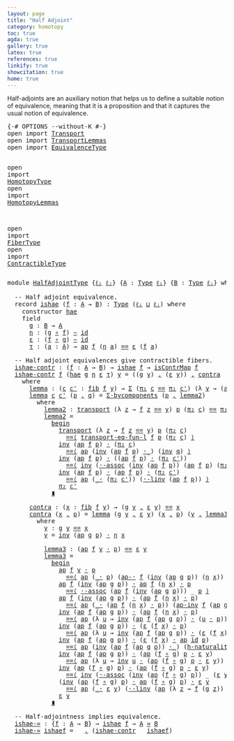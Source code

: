 ```yaml
---
layout: page
title: "Half Adjoint"
category: homotopy
toc: true
agda: true
gallery: true
latex: true
references: true
linkify: true
showcitation: true
home: true
---
```


Half-adjoints are an auxiliary notion that helps us to define a suitable notion
of equivalence, meaning that it is a proposition and that it captures the usual
notion of equivalence.

<div class="hide" >
<pre class="Agda">
<a id="389" class="Symbol">{-#</a> <a id="393" class="Keyword">OPTIONS</a> <a id="401" class="Pragma">--without-K</a> <a id="413" class="Symbol">#-}</a>
<a id="417" class="Keyword">open</a> <a id="422" class="Keyword">import</a> <a id="429" href="Transport.html" class="Module">Transport</a>
<a id="439" class="Keyword">open</a> <a id="444" class="Keyword">import</a> <a id="451" href="TransportLemmas.html" class="Module">TransportLemmas</a>
<a id="467" class="Keyword">open</a> <a id="472" class="Keyword">import</a> <a id="479" href="EquivalenceType.html" class="Module">EquivalenceType</a>

<a id="496" class="Keyword">open</a> <a id="501" class="Keyword">import</a> <a id="508" href="HomotopyType.html" class="Module">HomotopyType</a>
<a id="521" class="Keyword">open</a> <a id="526" class="Keyword">import</a> <a id="533" href="HomotopyLemmas.html" class="Module">HomotopyLemmas</a>

<a id="549" class="Keyword">open</a> <a id="554" class="Keyword">import</a> <a id="561" href="FiberType.html" class="Module">FiberType</a>
<a id="571" class="Keyword">open</a> <a id="576" class="Keyword">import</a> <a id="583" href="ContractibleType.html" class="Module">ContractibleType</a>
</pre>
</div>

<pre class="Agda">
<a id="632" class="Keyword">module</a> <a id="639" href="HalfAdjointType.html" class="Module">HalfAdjointType</a> <a id="655" class="Symbol">{</a><a id="656" href="HalfAdjointType.html#656" class="Bound">ℓᵢ</a> <a id="659" href="HalfAdjointType.html#659" class="Bound">ℓⱼ</a><a id="661" class="Symbol">}</a> <a id="663" class="Symbol">{</a><a id="664" href="HalfAdjointType.html#664" class="Bound">A</a> <a id="666" class="Symbol">:</a> <a id="668" href="Intro.html#1442" class="Function">Type</a> <a id="673" href="HalfAdjointType.html#656" class="Bound">ℓᵢ</a><a id="675" class="Symbol">}</a> <a id="677" class="Symbol">{</a><a id="678" href="HalfAdjointType.html#678" class="Bound">B</a> <a id="680" class="Symbol">:</a> <a id="682" href="Intro.html#1442" class="Function">Type</a> <a id="687" href="HalfAdjointType.html#659" class="Bound">ℓⱼ</a><a id="689" class="Symbol">}</a> <a id="691" class="Keyword">where</a>

  <a id="700" class="Comment">-- Half adjoint eq</a><a id="718" class="Comment">u</a><a id="719" class="Comment">i</a><a id="720" class="Comment">v</a><a id="721" class="Comment">ale</a><a id="724" class="Comment">n</a><a id="725" class="Comment">c</a><a id="726" class="Comment">e.</a><a id="728" class="Function">
  re</a><a id="733" class="Keyword">c</a><a id="734" class="Bound">o</a><a id="735" class="Keyword">rd</a> <a id="ishae"></a><a id="738" href="HalfAdjointType.html#738" class="Record">ishae</a> <a id="744" class="Symbol">(</a><a id="745" href="HalfAdjointType.html#745" class="Bound">f</a> <a id="747" class="Symbol">:</a> <a id="749" href="HalfAdjointType.html#664" class="Bound">A</a> <a id="751" class="Symbol">→</a> <a id="753" href="HalfAdjointType.html#678" class="Bound">B</a><a id="754" class="Symbol">)</a> <a id="756" class="Symbol">:</a> <a id="758" href="Intro.html#1442" class="Function">Type</a> <a id="763" class="Symbol">(</a><a id="764" href="HalfAdjointType.html#656" class="Bound">ℓᵢ</a> <a id="767" href="Agda.Primitive.html#657" class="Primitive Operator">⊔</a> <a id="769" href="HalfAdjointType.html#659" class="Bound">ℓⱼ</a><a id="771" class="Symbol">)</a> <a id="773" class="Keyword">where</a>
    <a id="783" class="Keyword">constructor</a> <a id="ishae.hae"></a><a id="795" href="HalfAdjointType.html#795" class="InductiveConstructor">hae</a>
    <a id="803" class="Keyword">field</a>
      <a id="ishae.g"></a><a id="815" href="HalfAdjointType.html#815" class="Field">g</a> <a id="817" class="Symbol">:</a> <a id="819" href="HalfAdjointType.html#678" class="Bound">B</a> <a id="821" class="Symbol">→</a> <a id="823" href="HalfAdjointType.html#664" class="Bound">A</a>
      <a id="ishae.η"></a><a id="831" href="HalfAdjointType.html#831" class="Field">η</a> <a id="833" class="Symbol">:</a> <a id="835" class="Symbol">(</a><a id="836" href="HalfAdjointType.html#815" class="Field">g</a> <a id="838" href="BasicFunctions.html#910" class="Function Operator">∘</a> <a id="840" href="HalfAdjointType.html#745" class="Bound">f</a><a id="841" class="Symbol">)</a> <a id="843" href="HomotopyType.html#987" class="Function Operator">∼</a> <a id="845" href="BasicFunctions.html#364" class="Function">id</a>
      <a id="ishae.ε"></a><a id="854" href="HalfAdjointType.html#854" class="Field">ε</a> <a id="856" class="Symbol">:</a> <a id="858" class="Symbol">(</a><a id="859" href="HalfAdjointType.html#745" class="Bound">f</a> <a id="861" href="BasicFunctions.html#910" class="Function Operator">∘</a> <a id="863" href="HalfAdjointType.html#815" class="Field">g</a><a id="864" class="Symbol">)</a> <a id="866" href="HomotopyType.html#987" class="Function Operator">∼</a> <a id="868" href="BasicFunctions.html#364" class="Function">id</a>
      <a id="ishae.τ"></a><a id="877" href="HalfAdjointType.html#877" class="Field">τ</a> <a id="879" class="Symbol">:</a> <a id="881" class="Symbol">(</a><a id="882" href="HalfAdjointType.html#882" class="Bound">a</a> <a id="884" class="Symbol">:</a> <a id="886" href="HalfAdjointType.html#664" class="Bound">A</a><a id="887" class="Symbol">)</a> <a id="889" class="Symbol">→</a> <a id="891" href="AlgebraOnPaths.html#454" class="Function">ap</a> <a id="894" href="HalfAdjointType.html#745" class="Bound">f</a> <a id="896" class="Symbol">(</a><a id="897" href="HalfAdjointType.html#831" class="Field">η</a> <a id="899" href="HalfAdjointType.html#882" class="Bound">a</a><a id="900" class="Symbol">)</a> <a id="902" href="EqualityType.html#931" class="Datatype Operator">==</a> <a id="905" href="HalfAdjointType.html#854" class="Field">ε</a> <a id="907" class="Symbol">(</a><a id="908" href="HalfAdjointType.html#745" class="Bound">f</a> <a id="910" href="HalfAdjointType.html#882" class="Bound">a</a><a id="911" class="Symbol">)</a>

  <a id="916" class="Comment">-- Half adjoint equivalences give contractible fibers.</a>
  <a id="ishae-contr"></a><a id="973" href="HalfAdjointType.html#973" class="Function">ishae-contr</a> <a id="985" class="Symbol">:</a> <a id="987" class="Symbol">(</a><a id="988" href="HalfAdjointType.html#988" class="Bound">f</a> <a id="990" class="Symbol">:</a> <a id="992" href="HalfAdjointType.html#664" class="Bound">A</a> <a id="994" class="Symbol">→</a> <a id="996" href="HalfAdjointType.html#678" class="Bound">B</a><a id="997" class="Symbol">)</a> <a id="999" class="Symbol">→</a> <a id="1001" href="HalfAdjointType.html#738" class="Record">ishae</a> <a id="1007" href="HalfAdjointType.html#988" class="Bound">f</a> <a id="1009" class="Symbol">→</a> <a id="1011" href="ContractibleType.html#1049" class="Function">isContrMap</a> <a id="1022" href="HalfAdjointType.html#988" class="Bound">f</a>
  <a id="1026" href="HalfAdjointType.html#973" class="Function">ishae-contr</a> <a id="1038" href="HalfAdjointType.html#1038" class="Bound">f</a> <a id="1040" class="Symbol">(</a><a id="1041" href="HalfAdjointType.html#795" class="InductiveConstructor">hae</a> <a id="1045" href="HalfAdjointType.html#1045" class="Bound">g</a> <a id="1047" href="HalfAdjointType.html#1047" class="Bound">η</a> <a id="1049" href="HalfAdjointType.html#1049" class="Bound">ε</a> <a id="1051" href="HalfAdjointType.html#1051" class="Bound">τ</a><a id="1052" class="Symbol">)</a> <a id="1054" href="HalfAdjointType.html#1054" class="Bound">y</a> <a id="1056" class="Symbol">=</a> <a id="1058" class="Symbol">((</a><a id="1060" href="HalfAdjointType.html#1045" class="Bound">g</a> <a id="1062" href="HalfAdjointType.html#1054" class="Bound">y</a><a id="1063" class="Symbol">)</a> <a id="1065" href="BasicTypes.html#1479" class="InductiveConstructor Operator">,</a> <a id="1067" class="Symbol">(</a><a id="1068" href="HalfAdjointType.html#1049" class="Bound">ε</a> <a id="1070" href="HalfAdjointType.html#1054" class="Bound">y</a><a id="1071" class="Symbol">))</a> <a id="1074" href="BasicTypes.html#1479" class="InductiveConstructor Operator">,</a> <a id="1076" href="HalfAdjointType.html#1809" class="Function">contra</a>
    <a id="1087" class="Keyword">where</a>
      <a id="1099" href="HalfAdjointType.html#1099" class="Function">lemma</a> <a id="1105" class="Symbol">:</a> <a id="1107" class="Symbol">(</a><a id="1108" href="HalfAdjointType.html#1108" class="Bound">c</a> <a id="1110" href="HalfAdjointType.html#1110" class="Bound">c&#39;</a> <a id="1113" class="Symbol">:</a> <a id="1115" href="FiberType.html#434" class="Function">fib</a> <a id="1119" href="HalfAdjointType.html#1038" class="Bound">f</a> <a id="1121" href="HalfAdjointType.html#1054" class="Bound">y</a><a id="1122" class="Symbol">)</a> <a id="1124" class="Symbol">→</a> <a id="1126" href="BasicTypes.html#1401" class="Record">Σ</a> <a id="1128" class="Symbol">(</a><a id="1129" href="BasicTypes.html#1495" class="Field">π₁</a> <a id="1132" href="HalfAdjointType.html#1108" class="Bound">c</a> <a id="1134" href="EqualityType.html#931" class="Datatype Operator">==</a> <a id="1137" href="BasicTypes.html#1495" class="Field">π₁</a> <a id="1140" href="HalfAdjointType.html#1110" class="Bound">c&#39;</a><a id="1142" class="Symbol">)</a> <a id="1144" class="Symbol">(λ</a> <a id="1147" href="HalfAdjointType.html#1147" class="Bound">γ</a> <a id="1149" class="Symbol">→</a> <a id="1151" class="Symbol">(</a><a id="1152" href="AlgebraOnPaths.html#454" class="Function">ap</a> <a id="1155" href="HalfAdjointType.html#1038" class="Bound">f</a> <a id="1157" href="HalfAdjointType.html#1147" class="Bound">γ</a><a id="1158" class="Symbol">)</a> <a id="1160" href="EqualityType.html#2151" class="Function Operator">·</a> <a id="1162" href="BasicTypes.html#1506" class="Field">π₂</a> <a id="1165" href="HalfAdjointType.html#1110" class="Bound">c&#39;</a> <a id="1168" href="EqualityType.html#931" class="Datatype Operator">==</a> <a id="1171" href="BasicTypes.html#1506" class="Field">π₂</a> <a id="1174" href="HalfAdjointType.html#1108" class="Bound">c</a><a id="1175" class="Symbol">)</a> <a id="1177" class="Symbol">→</a> <a id="1179" href="HalfAdjointType.html#1108" class="Bound">c</a> <a id="1181" href="EqualityType.html#931" class="Datatype Operator">==</a> <a id="1184" href="HalfAdjointType.html#1110" class="Bound">c&#39;</a>
      <a id="1193" href="HalfAdjointType.html#1099" class="Function">lemma</a> <a id="1199" href="HalfAdjointType.html#1199" class="Bound">c</a> <a id="1201" href="HalfAdjointType.html#1201" class="Bound">c&#39;</a> <a id="1204" class="Symbol">(</a><a id="1205" href="HalfAdjointType.html#1205" class="Bound">p</a> <a id="1207" href="BasicTypes.html#1479" class="InductiveConstructor Operator">,</a> <a id="1209" href="HalfAdjointType.html#1209" class="Bound">q</a><a id="1210" class="Symbol">)</a> <a id="1212" class="Symbol">=</a> <a id="1214" href="TransportLemmas.html#8769" class="Function">Σ-bycomponents</a> <a id="1229" class="Symbol">(</a><a id="1230" href="HalfAdjointType.html#1205" class="Bound">p</a> <a id="1232" href="BasicTypes.html#1479" class="InductiveConstructor Operator">,</a> <a id="1234" href="HalfAdjointType.html#1266" class="Function">lemma2</a><a id="1240" class="Symbol">)</a>
        <a id="1250" class="Keyword">where</a>
          <a id="1266" href="HalfAdjointType.html#1266" class="Function">lemma2</a> <a id="1273" class="Symbol">:</a> <a id="1275" href="Transport.html#473" class="Function">transport</a> <a id="1285" class="Symbol">(λ</a> <a id="1288" href="HalfAdjointType.html#1288" class="Bound">z</a> <a id="1290" class="Symbol">→</a> <a id="1292" href="HalfAdjointType.html#1038" class="Bound">f</a> <a id="1294" href="HalfAdjointType.html#1288" class="Bound">z</a> <a id="1296" href="EqualityType.html#931" class="Datatype Operator">==</a> <a id="1299" href="HalfAdjointType.html#1054" class="Bound">y</a><a id="1300" class="Symbol">)</a> <a id="1302" href="HalfAdjointType.html#1205" class="Bound">p</a> <a id="1304" class="Symbol">(</a><a id="1305" href="BasicTypes.html#1506" class="Field">π₂</a> <a id="1308" href="HalfAdjointType.html#1199" class="Bound">c</a><a id="1309" class="Symbol">)</a> <a id="1311" href="EqualityType.html#931" class="Datatype Operator">==</a> <a id="1314" href="BasicTypes.html#1506" class="Field">π₂</a> <a id="1317" href="HalfAdjointType.html#1201" class="Bound">c&#39;</a>
          <a id="1330" href="HalfAdjointType.html#1266" class="Function">lemma2</a> <a id="1337" class="Symbol">=</a>
            <a id="1351" href="EqualityType.html#4279" class="Function Operator">begin</a>
              <a id="1371" href="Transport.html#473" class="Function">transport</a> <a id="1381" class="Symbol">(λ</a> <a id="1384" href="HalfAdjointType.html#1384" class="Bound">z</a> <a id="1386" class="Symbol">→</a> <a id="1388" href="HalfAdjointType.html#1038" class="Bound">f</a> <a id="1390" href="HalfAdjointType.html#1384" class="Bound">z</a> <a id="1392" href="EqualityType.html#931" class="Datatype Operator">==</a> <a id="1395" href="HalfAdjointType.html#1054" class="Bound">y</a><a id="1396" class="Symbol">)</a> <a id="1398" href="HalfAdjointType.html#1205" class="Bound">p</a> <a id="1400" class="Symbol">(</a><a id="1401" href="BasicTypes.html#1506" class="Field">π₂</a> <a id="1404" href="HalfAdjointType.html#1199" class="Bound">c</a><a id="1405" class="Symbol">)</a>
                <a id="1423" href="EqualityType.html#4007" class="Function Operator">==⟨</a> <a id="1427" href="TransportLemmas.html#3132" class="Function">transport-eq-fun-l</a> <a id="1446" href="HalfAdjointType.html#1038" class="Bound">f</a> <a id="1448" href="HalfAdjointType.html#1205" class="Bound">p</a> <a id="1450" class="Symbol">(</a><a id="1451" href="BasicTypes.html#1506" class="Field">π₂</a> <a id="1454" href="HalfAdjointType.html#1199" class="Bound">c</a><a id="1455" class="Symbol">)</a> <a id="1457" href="EqualityType.html#4007" class="Function Operator">⟩</a>
              <a id="1473" href="EqualityType.html#2412" class="Function">inv</a> <a id="1477" class="Symbol">(</a><a id="1478" href="AlgebraOnPaths.html#454" class="Function">ap</a> <a id="1481" href="HalfAdjointType.html#1038" class="Bound">f</a> <a id="1483" href="HalfAdjointType.html#1205" class="Bound">p</a><a id="1484" class="Symbol">)</a> <a id="1486" href="EqualityType.html#2151" class="Function Operator">·</a> <a id="1488" class="Symbol">(</a><a id="1489" href="BasicTypes.html#1506" class="Field">π₂</a> <a id="1492" href="HalfAdjointType.html#1199" class="Bound">c</a><a id="1493" class="Symbol">)</a>
                <a id="1511" href="EqualityType.html#4007" class="Function Operator">==⟨</a> <a id="1515" href="AlgebraOnPaths.html#454" class="Function">ap</a> <a id="1518" class="Symbol">(</a><a id="1519" href="EqualityType.html#2412" class="Function">inv</a> <a id="1523" class="Symbol">(</a><a id="1524" href="AlgebraOnPaths.html#454" class="Function">ap</a> <a id="1527" href="HalfAdjointType.html#1038" class="Bound">f</a> <a id="1529" href="HalfAdjointType.html#1205" class="Bound">p</a><a id="1530" class="Symbol">)</a> <a id="1532" href="EqualityType.html#2151" class="Function Operator">·_</a><a id="1534" class="Symbol">)</a> <a id="1536" class="Symbol">(</a><a id="1537" href="EqualityType.html#2412" class="Function">inv</a> <a id="1541" href="HalfAdjointType.html#1209" class="Bound">q</a><a id="1542" class="Symbol">)</a> <a id="1544" href="EqualityType.html#4007" class="Function Operator">⟩</a>
              <a id="1560" href="EqualityType.html#2412" class="Function">inv</a> <a id="1564" class="Symbol">(</a><a id="1565" href="AlgebraOnPaths.html#454" class="Function">ap</a> <a id="1568" href="HalfAdjointType.html#1038" class="Bound">f</a> <a id="1570" href="HalfAdjointType.html#1205" class="Bound">p</a><a id="1571" class="Symbol">)</a> <a id="1573" href="EqualityType.html#2151" class="Function Operator">·</a> <a id="1575" class="Symbol">((</a><a id="1577" href="AlgebraOnPaths.html#454" class="Function">ap</a> <a id="1580" href="HalfAdjointType.html#1038" class="Bound">f</a> <a id="1582" href="HalfAdjointType.html#1205" class="Bound">p</a><a id="1583" class="Symbol">)</a> <a id="1585" href="EqualityType.html#2151" class="Function Operator">·</a> <a id="1587" class="Symbol">(</a><a id="1588" href="BasicTypes.html#1506" class="Field">π₂</a> <a id="1591" href="HalfAdjointType.html#1201" class="Bound">c&#39;</a><a id="1593" class="Symbol">))</a>
                <a id="1612" href="EqualityType.html#4007" class="Function Operator">==⟨</a> <a id="1616" href="EqualityType.html#2412" class="Function">inv</a> <a id="1620" class="Symbol">(</a><a id="1621" href="AlgebraOnPaths.html#3569" class="Function">·-assoc</a> <a id="1629" class="Symbol">(</a><a id="1630" href="EqualityType.html#2412" class="Function">inv</a> <a id="1634" class="Symbol">(</a><a id="1635" href="AlgebraOnPaths.html#454" class="Function">ap</a> <a id="1638" href="HalfAdjointType.html#1038" class="Bound">f</a> <a id="1640" href="HalfAdjointType.html#1205" class="Bound">p</a><a id="1641" class="Symbol">))</a> <a id="1644" class="Symbol">(</a><a id="1645" href="AlgebraOnPaths.html#454" class="Function">ap</a> <a id="1648" href="HalfAdjointType.html#1038" class="Bound">f</a> <a id="1650" href="HalfAdjointType.html#1205" class="Bound">p</a><a id="1651" class="Symbol">)</a> <a id="1653" class="Symbol">(</a><a id="1654" href="BasicTypes.html#1506" class="Field">π₂</a> <a id="1657" href="HalfAdjointType.html#1201" class="Bound">c&#39;</a><a id="1659" class="Symbol">))</a> <a id="1662" href="EqualityType.html#4007" class="Function Operator">⟩</a>
              <a id="1678" href="EqualityType.html#2412" class="Function">inv</a> <a id="1682" class="Symbol">(</a><a id="1683" href="AlgebraOnPaths.html#454" class="Function">ap</a> <a id="1686" href="HalfAdjointType.html#1038" class="Bound">f</a> <a id="1688" href="HalfAdjointType.html#1205" class="Bound">p</a><a id="1689" class="Symbol">)</a> <a id="1691" href="EqualityType.html#2151" class="Function Operator">·</a> <a id="1693" class="Symbol">(</a><a id="1694" href="AlgebraOnPaths.html#454" class="Function">ap</a> <a id="1697" href="HalfAdjointType.html#1038" class="Bound">f</a> <a id="1699" href="HalfAdjointType.html#1205" class="Bound">p</a><a id="1700" class="Symbol">)</a> <a id="1702" href="EqualityType.html#2151" class="Function Operator">·</a> <a id="1704" class="Symbol">(</a><a id="1705" href="BasicTypes.html#1506" class="Field">π₂</a> <a id="1708" href="HalfAdjointType.html#1201" class="Bound">c&#39;</a><a id="1710" class="Symbol">)</a>
                <a id="1728" href="EqualityType.html#4007" class="Function Operator">==⟨</a> <a id="1732" href="AlgebraOnPaths.html#454" class="Function">ap</a> <a id="1735" class="Symbol">(</a><a id="1736" href="EqualityType.html#2151" class="Function Operator">_·</a> <a id="1739" class="Symbol">(</a><a id="1740" href="BasicTypes.html#1506" class="Field">π₂</a> <a id="1743" href="HalfAdjointType.html#1201" class="Bound">c&#39;</a><a id="1745" class="Symbol">))</a> <a id="1748" class="Symbol">(</a><a id="1749" href="AlgebraOnPaths.html#3069" class="Function">·-linv</a> <a id="1756" class="Symbol">(</a><a id="1757" href="AlgebraOnPaths.html#454" class="Function">ap</a> <a id="1760" href="HalfAdjointType.html#1038" class="Bound">f</a> <a id="1762" href="HalfAdjointType.html#1205" class="Bound">p</a><a id="1763" class="Symbol">))</a> <a id="1766" href="EqualityType.html#4007" class="Function Operator">⟩</a>
              <a id="1782" href="BasicTypes.html#1506" class="Field">π₂</a> <a id="1785" href="HalfAdjointType.html#1201" class="Bound">c&#39;</a>
            <a id="1800" href="EqualityType.html#4176" class="Function Operator">∎</a>

      <a id="1809" href="HalfAdjointType.html#1809" class="Function">contra</a> <a id="1816" class="Symbol">:</a> <a id="1818" class="Symbol">(</a><a id="1819" href="HalfAdjointType.html#1819" class="Bound">x</a> <a id="1821" class="Symbol">:</a> <a id="1823" href="FiberType.html#434" class="Function">fib</a> <a id="1827" href="HalfAdjointType.html#1038" class="Bound">f</a> <a id="1829" href="HalfAdjointType.html#1054" class="Bound">y</a><a id="1830" class="Symbol">)</a> <a id="1832" class="Symbol">→</a> <a id="1834" class="Symbol">(</a><a id="1835" href="HalfAdjointType.html#1045" class="Bound">g</a> <a id="1837" href="HalfAdjointType.html#1054" class="Bound">y</a> <a id="1839" href="BasicTypes.html#1479" class="InductiveConstructor Operator">,</a> <a id="1841" href="HalfAdjointType.html#1049" class="Bound">ε</a> <a id="1843" href="HalfAdjointType.html#1054" class="Bound">y</a><a id="1844" class="Symbol">)</a> <a id="1846" href="EqualityType.html#931" class="Datatype Operator">==</a> <a id="1849" href="HalfAdjointType.html#1819" class="Bound">x</a>
      <a id="1857" href="HalfAdjointType.html#1809" class="Function">contra</a> <a id="1864" class="Symbol">(</a><a id="1865" href="HalfAdjointType.html#1865" class="Bound">x</a> <a id="1867" href="BasicTypes.html#1479" class="InductiveConstructor Operator">,</a> <a id="1869" href="HalfAdjointType.html#1869" class="Bound">p</a><a id="1870" class="Symbol">)</a> <a id="1872" class="Symbol">=</a> <a id="1874" href="HalfAdjointType.html#1099" class="Function">lemma</a> <a id="1880" class="Symbol">(</a><a id="1881" href="HalfAdjointType.html#1045" class="Bound">g</a> <a id="1883" href="HalfAdjointType.html#1054" class="Bound">y</a> <a id="1885" href="BasicTypes.html#1479" class="InductiveConstructor Operator">,</a> <a id="1887" href="HalfAdjointType.html#1049" class="Bound">ε</a> <a id="1889" href="HalfAdjointType.html#1054" class="Bound">y</a><a id="1890" class="Symbol">)</a> <a id="1892" class="Symbol">(</a><a id="1893" href="HalfAdjointType.html#1865" class="Bound">x</a> <a id="1895" href="BasicTypes.html#1479" class="InductiveConstructor Operator">,</a> <a id="1897" href="HalfAdjointType.html#1869" class="Bound">p</a><a id="1898" class="Symbol">)</a> <a id="1900" class="Symbol">(</a><a id="1901" href="HalfAdjointType.html#1937" class="Function">γ</a> <a id="1903" href="BasicTypes.html#1479" class="InductiveConstructor Operator">,</a> <a id="1905" href="HalfAdjointType.html#1994" class="Function">lemma3</a><a id="1911" class="Symbol">)</a>
        <a id="1921" class="Keyword">where</a>
          <a id="1937" href="HalfAdjointType.html#1937" class="Function">γ</a> <a id="1939" class="Symbol">:</a> <a id="1941" href="HalfAdjointType.html#1045" class="Bound">g</a> <a id="1943" href="HalfAdjointType.html#1054" class="Bound">y</a> <a id="1945" href="EqualityType.html#931" class="Datatype Operator">==</a> <a id="1948" href="HalfAdjointType.html#1865" class="Bound">x</a>
          <a id="1960" href="HalfAdjointType.html#1937" class="Function">γ</a> <a id="1962" class="Symbol">=</a> <a id="1964" href="EqualityType.html#2412" class="Function">inv</a> <a id="1968" class="Symbol">(</a><a id="1969" href="AlgebraOnPaths.html#454" class="Function">ap</a> <a id="1972" href="HalfAdjointType.html#1045" class="Bound">g</a> <a id="1974" href="HalfAdjointType.html#1869" class="Bound">p</a><a id="1975" class="Symbol">)</a> <a id="1977" href="EqualityType.html#2151" class="Function Operator">·</a> <a id="1979" href="HalfAdjointType.html#1047" class="Bound">η</a> <a id="1981" href="HalfAdjointType.html#1865" class="Bound">x</a>

          <a id="1994" href="HalfAdjointType.html#1994" class="Function">lemma3</a> <a id="2001" class="Symbol">:</a> <a id="2003" class="Symbol">(</a><a id="2004" href="AlgebraOnPaths.html#454" class="Function">ap</a> <a id="2007" href="HalfAdjointType.html#1038" class="Bound">f</a> <a id="2009" href="HalfAdjointType.html#1937" class="Function">γ</a> <a id="2011" href="EqualityType.html#2151" class="Function Operator">·</a> <a id="2013" href="HalfAdjointType.html#1869" class="Bound">p</a><a id="2014" class="Symbol">)</a> <a id="2016" href="EqualityType.html#931" class="Datatype Operator">==</a> <a id="2019" href="HalfAdjointType.html#1049" class="Bound">ε</a> <a id="2021" href="HalfAdjointType.html#1054" class="Bound">y</a>
          <a id="2033" href="HalfAdjointType.html#1994" class="Function">lemma3</a> <a id="2040" class="Symbol">=</a>
            <a id="2054" href="EqualityType.html#4279" class="Function Operator">begin</a>
              <a id="2074" href="AlgebraOnPaths.html#454" class="Function">ap</a> <a id="2077" href="HalfAdjointType.html#1038" class="Bound">f</a> <a id="2079" href="HalfAdjointType.html#1937" class="Function">γ</a> <a id="2081" href="EqualityType.html#2151" class="Function Operator">·</a> <a id="2083" href="HalfAdjointType.html#1869" class="Bound">p</a>
                <a id="2101" href="EqualityType.html#4007" class="Function Operator">==⟨</a> <a id="2105" href="AlgebraOnPaths.html#454" class="Function">ap</a> <a id="2108" class="Symbol">(</a><a id="2109" href="EqualityType.html#2151" class="Function Operator">_·</a> <a id="2112" href="HalfAdjointType.html#1869" class="Bound">p</a><a id="2113" class="Symbol">)</a> <a id="2115" class="Symbol">(</a><a id="2116" href="AlgebraOnPaths.html#1491" class="Function">ap-·</a> <a id="2121" href="HalfAdjointType.html#1038" class="Bound">f</a> <a id="2123" class="Symbol">(</a><a id="2124" href="EqualityType.html#2412" class="Function">inv</a> <a id="2128" class="Symbol">(</a><a id="2129" href="AlgebraOnPaths.html#454" class="Function">ap</a> <a id="2132" href="HalfAdjointType.html#1045" class="Bound">g</a> <a id="2134" href="HalfAdjointType.html#1869" class="Bound">p</a><a id="2135" class="Symbol">))</a> <a id="2138" class="Symbol">(</a><a id="2139" href="HalfAdjointType.html#1047" class="Bound">η</a> <a id="2141" href="HalfAdjointType.html#1865" class="Bound">x</a><a id="2142" class="Symbol">))</a> <a id="2145" href="EqualityType.html#4007" class="Function Operator">⟩</a>
              <a id="2161" href="AlgebraOnPaths.html#454" class="Function">ap</a> <a id="2164" href="HalfAdjointType.html#1038" class="Bound">f</a> <a id="2166" class="Symbol">(</a><a id="2167" href="EqualityType.html#2412" class="Function">inv</a> <a id="2171" class="Symbol">(</a><a id="2172" href="AlgebraOnPaths.html#454" class="Function">ap</a> <a id="2175" href="HalfAdjointType.html#1045" class="Bound">g</a> <a id="2177" href="HalfAdjointType.html#1869" class="Bound">p</a><a id="2178" class="Symbol">))</a> <a id="2181" href="EqualityType.html#2151" class="Function Operator">·</a> <a id="2183" href="AlgebraOnPaths.html#454" class="Function">ap</a> <a id="2186" href="HalfAdjointType.html#1038" class="Bound">f</a> <a id="2188" class="Symbol">(</a><a id="2189" href="HalfAdjointType.html#1047" class="Bound">η</a> <a id="2191" href="HalfAdjointType.html#1865" class="Bound">x</a><a id="2192" class="Symbol">)</a> <a id="2194" href="EqualityType.html#2151" class="Function Operator">·</a> <a id="2196" href="HalfAdjointType.html#1869" class="Bound">p</a>
                <a id="2214" href="EqualityType.html#4007" class="Function Operator">==⟨</a> <a id="2218" href="AlgebraOnPaths.html#3569" class="Function">·-assoc</a> <a id="2226" class="Symbol">(</a><a id="2227" href="AlgebraOnPaths.html#454" class="Function">ap</a> <a id="2230" href="HalfAdjointType.html#1038" class="Bound">f</a> <a id="2232" class="Symbol">(</a><a id="2233" href="EqualityType.html#2412" class="Function">inv</a> <a id="2237" class="Symbol">(</a><a id="2238" href="AlgebraOnPaths.html#454" class="Function">ap</a> <a id="2241" href="HalfAdjointType.html#1045" class="Bound">g</a> <a id="2243" href="HalfAdjointType.html#1869" class="Bound">p</a><a id="2244" class="Symbol">)))</a> <a id="2248" class="Symbol">_</a> <a id="2250" href="HalfAdjointType.html#1869" class="Bound">p</a> <a id="2252" href="EqualityType.html#4007" class="Function Operator">⟩</a>
              <a id="2268" href="AlgebraOnPaths.html#454" class="Function">ap</a> <a id="2271" href="HalfAdjointType.html#1038" class="Bound">f</a> <a id="2273" class="Symbol">(</a><a id="2274" href="EqualityType.html#2412" class="Function">inv</a> <a id="2278" class="Symbol">(</a><a id="2279" href="AlgebraOnPaths.html#454" class="Function">ap</a> <a id="2282" href="HalfAdjointType.html#1045" class="Bound">g</a> <a id="2284" href="HalfAdjointType.html#1869" class="Bound">p</a><a id="2285" class="Symbol">))</a> <a id="2288" href="EqualityType.html#2151" class="Function Operator">·</a> <a id="2290" class="Symbol">(</a><a id="2291" href="AlgebraOnPaths.html#454" class="Function">ap</a> <a id="2294" href="HalfAdjointType.html#1038" class="Bound">f</a> <a id="2296" class="Symbol">(</a><a id="2297" href="HalfAdjointType.html#1047" class="Bound">η</a> <a id="2299" href="HalfAdjointType.html#1865" class="Bound">x</a><a id="2300" class="Symbol">)</a> <a id="2302" href="EqualityType.html#2151" class="Function Operator">·</a> <a id="2304" href="HalfAdjointType.html#1869" class="Bound">p</a><a id="2305" class="Symbol">)</a>
                <a id="2323" href="EqualityType.html#4007" class="Function Operator">==⟨</a> <a id="2327" href="AlgebraOnPaths.html#454" class="Function">ap</a> <a id="2330" class="Symbol">(</a><a id="2331" href="EqualityType.html#2151" class="Function Operator">_·</a> <a id="2334" class="Symbol">(</a><a id="2335" href="AlgebraOnPaths.html#454" class="Function">ap</a> <a id="2338" href="HalfAdjointType.html#1038" class="Bound">f</a> <a id="2340" class="Symbol">(</a><a id="2341" href="HalfAdjointType.html#1047" class="Bound">η</a> <a id="2343" href="HalfAdjointType.html#1865" class="Bound">x</a><a id="2344" class="Symbol">)</a> <a id="2346" href="EqualityType.html#2151" class="Function Operator">·</a> <a id="2348" href="HalfAdjointType.html#1869" class="Bound">p</a><a id="2349" class="Symbol">))</a> <a id="2352" class="Symbol">(</a><a id="2353" href="AlgebraOnPaths.html#1758" class="Function">ap-inv</a> <a id="2360" href="HalfAdjointType.html#1038" class="Bound">f</a> <a id="2362" class="Symbol">(</a><a id="2363" href="AlgebraOnPaths.html#454" class="Function">ap</a> <a id="2366" href="HalfAdjointType.html#1045" class="Bound">g</a> <a id="2368" href="HalfAdjointType.html#1869" class="Bound">p</a><a id="2369" class="Symbol">))</a> <a id="2372" href="EqualityType.html#4007" class="Function Operator">⟩</a>
              <a id="2388" href="EqualityType.html#2412" class="Function">inv</a> <a id="2392" class="Symbol">(</a><a id="2393" href="AlgebraOnPaths.html#454" class="Function">ap</a> <a id="2396" href="HalfAdjointType.html#1038" class="Bound">f</a> <a id="2398" class="Symbol">(</a><a id="2399" href="AlgebraOnPaths.html#454" class="Function">ap</a> <a id="2402" href="HalfAdjointType.html#1045" class="Bound">g</a> <a id="2404" href="HalfAdjointType.html#1869" class="Bound">p</a><a id="2405" class="Symbol">))</a> <a id="2408" href="EqualityType.html#2151" class="Function Operator">·</a> <a id="2410" class="Symbol">(</a><a id="2411" href="AlgebraOnPaths.html#454" class="Function">ap</a> <a id="2414" href="HalfAdjointType.html#1038" class="Bound">f</a> <a id="2416" class="Symbol">(</a><a id="2417" href="HalfAdjointType.html#1047" class="Bound">η</a> <a id="2419" href="HalfAdjointType.html#1865" class="Bound">x</a><a id="2420" class="Symbol">)</a> <a id="2422" href="EqualityType.html#2151" class="Function Operator">·</a> <a id="2424" href="HalfAdjointType.html#1869" class="Bound">p</a><a id="2425" class="Symbol">)</a>
                <a id="2443" href="EqualityType.html#4007" class="Function Operator">==⟨</a> <a id="2447" href="AlgebraOnPaths.html#454" class="Function">ap</a> <a id="2450" class="Symbol">(λ</a> <a id="2453" href="HalfAdjointType.html#2453" class="Bound">u</a> <a id="2455" class="Symbol">→</a> <a id="2457" href="EqualityType.html#2412" class="Function">inv</a> <a id="2461" class="Symbol">(</a><a id="2462" href="AlgebraOnPaths.html#454" class="Function">ap</a> <a id="2465" href="HalfAdjointType.html#1038" class="Bound">f</a> <a id="2467" class="Symbol">(</a><a id="2468" href="AlgebraOnPaths.html#454" class="Function">ap</a> <a id="2471" href="HalfAdjointType.html#1045" class="Bound">g</a> <a id="2473" href="HalfAdjointType.html#1869" class="Bound">p</a><a id="2474" class="Symbol">))</a> <a id="2477" href="EqualityType.html#2151" class="Function Operator">·</a> <a id="2479" class="Symbol">(</a><a id="2480" href="HalfAdjointType.html#2453" class="Bound">u</a> <a id="2482" href="EqualityType.html#2151" class="Function Operator">·</a> <a id="2484" href="HalfAdjointType.html#1869" class="Bound">p</a><a id="2485" class="Symbol">))</a> <a id="2488" class="Symbol">(</a><a id="2489" href="HalfAdjointType.html#1051" class="Bound">τ</a> <a id="2491" href="HalfAdjointType.html#1865" class="Bound">x</a><a id="2492" class="Symbol">)</a> <a id="2494" href="EqualityType.html#4007" class="Function Operator">⟩</a>
              <a id="2510" href="EqualityType.html#2412" class="Function">inv</a> <a id="2514" class="Symbol">(</a><a id="2515" href="AlgebraOnPaths.html#454" class="Function">ap</a> <a id="2518" href="HalfAdjointType.html#1038" class="Bound">f</a> <a id="2520" class="Symbol">(</a><a id="2521" href="AlgebraOnPaths.html#454" class="Function">ap</a> <a id="2524" href="HalfAdjointType.html#1045" class="Bound">g</a> <a id="2526" href="HalfAdjointType.html#1869" class="Bound">p</a><a id="2527" class="Symbol">))</a> <a id="2530" href="EqualityType.html#2151" class="Function Operator">·</a> <a id="2532" class="Symbol">(</a><a id="2533" href="HalfAdjointType.html#1049" class="Bound">ε</a> <a id="2535" class="Symbol">(</a><a id="2536" href="HalfAdjointType.html#1038" class="Bound">f</a> <a id="2538" href="HalfAdjointType.html#1865" class="Bound">x</a><a id="2539" class="Symbol">)</a> <a id="2541" href="EqualityType.html#2151" class="Function Operator">·</a> <a id="2543" href="HalfAdjointType.html#1869" class="Bound">p</a><a id="2544" class="Symbol">)</a>
                <a id="2562" href="EqualityType.html#4007" class="Function Operator">==⟨</a> <a id="2566" href="AlgebraOnPaths.html#454" class="Function">ap</a> <a id="2569" class="Symbol">(λ</a> <a id="2572" href="HalfAdjointType.html#2572" class="Bound">u</a> <a id="2574" class="Symbol">→</a> <a id="2576" href="EqualityType.html#2412" class="Function">inv</a> <a id="2580" class="Symbol">(</a><a id="2581" href="AlgebraOnPaths.html#454" class="Function">ap</a> <a id="2584" href="HalfAdjointType.html#1038" class="Bound">f</a> <a id="2586" class="Symbol">(</a><a id="2587" href="AlgebraOnPaths.html#454" class="Function">ap</a> <a id="2590" href="HalfAdjointType.html#1045" class="Bound">g</a> <a id="2592" href="HalfAdjointType.html#1869" class="Bound">p</a><a id="2593" class="Symbol">))</a> <a id="2596" href="EqualityType.html#2151" class="Function Operator">·</a> <a id="2598" class="Symbol">(</a><a id="2599" href="HalfAdjointType.html#1049" class="Bound">ε</a> <a id="2601" class="Symbol">(</a><a id="2602" href="HalfAdjointType.html#1038" class="Bound">f</a> <a id="2604" href="HalfAdjointType.html#1865" class="Bound">x</a><a id="2605" class="Symbol">)</a> <a id="2607" href="EqualityType.html#2151" class="Function Operator">·</a> <a id="2609" href="HalfAdjointType.html#2572" class="Bound">u</a><a id="2610" class="Symbol">))</a> <a id="2613" class="Symbol">(</a><a id="2614" href="EqualityType.html#2412" class="Function">inv</a> <a id="2618" class="Symbol">(</a><a id="2619" href="AlgebraOnPaths.html#2274" class="Function">ap-id</a> <a id="2625" href="HalfAdjointType.html#1869" class="Bound">p</a><a id="2626" class="Symbol">))</a> <a id="2629" href="EqualityType.html#4007" class="Function Operator">⟩</a>
              <a id="2645" href="EqualityType.html#2412" class="Function">inv</a> <a id="2649" class="Symbol">(</a><a id="2650" href="AlgebraOnPaths.html#454" class="Function">ap</a> <a id="2653" href="HalfAdjointType.html#1038" class="Bound">f</a> <a id="2655" class="Symbol">(</a><a id="2656" href="AlgebraOnPaths.html#454" class="Function">ap</a> <a id="2659" href="HalfAdjointType.html#1045" class="Bound">g</a> <a id="2661" href="HalfAdjointType.html#1869" class="Bound">p</a><a id="2662" class="Symbol">))</a> <a id="2665" href="EqualityType.html#2151" class="Function Operator">·</a> <a id="2667" class="Symbol">(</a><a id="2668" href="HalfAdjointType.html#1049" class="Bound">ε</a> <a id="2670" class="Symbol">(</a><a id="2671" href="HalfAdjointType.html#1038" class="Bound">f</a> <a id="2673" href="HalfAdjointType.html#1865" class="Bound">x</a><a id="2674" class="Symbol">)</a> <a id="2676" href="EqualityType.html#2151" class="Function Operator">·</a> <a id="2678" href="AlgebraOnPaths.html#454" class="Function">ap</a> <a id="2681" href="BasicFunctions.html#364" class="Function">id</a> <a id="2684" href="HalfAdjointType.html#1869" class="Bound">p</a><a id="2685" class="Symbol">)</a>
                <a id="2703" href="EqualityType.html#4007" class="Function Operator">==⟨</a> <a id="2707" href="AlgebraOnPaths.html#454" class="Function">ap</a> <a id="2710" class="Symbol">(</a><a id="2711" href="EqualityType.html#2412" class="Function">inv</a> <a id="2715" class="Symbol">(</a><a id="2716" href="AlgebraOnPaths.html#454" class="Function">ap</a> <a id="2719" href="HalfAdjointType.html#1038" class="Bound">f</a> <a id="2721" class="Symbol">(</a><a id="2722" href="AlgebraOnPaths.html#454" class="Function">ap</a> <a id="2725" href="HalfAdjointType.html#1045" class="Bound">g</a> <a id="2727" href="HalfAdjointType.html#1869" class="Bound">p</a><a id="2728" class="Symbol">))</a> <a id="2731" href="EqualityType.html#2151" class="Function Operator">·_</a><a id="2733" class="Symbol">)</a> <a id="2735" class="Symbol">(</a><a id="2736" href="HomotopyLemmas.html#1363" class="Function">h-naturality</a> <a id="2749" href="HalfAdjointType.html#1049" class="Bound">ε</a> <a id="2751" href="HalfAdjointType.html#1869" class="Bound">p</a><a id="2752" class="Symbol">)</a> <a id="2754" href="EqualityType.html#4007" class="Function Operator">⟩</a>
              <a id="2770" href="EqualityType.html#2412" class="Function">inv</a> <a id="2774" class="Symbol">(</a><a id="2775" href="AlgebraOnPaths.html#454" class="Function">ap</a> <a id="2778" href="HalfAdjointType.html#1038" class="Bound">f</a> <a id="2780" class="Symbol">(</a><a id="2781" href="AlgebraOnPaths.html#454" class="Function">ap</a> <a id="2784" href="HalfAdjointType.html#1045" class="Bound">g</a> <a id="2786" href="HalfAdjointType.html#1869" class="Bound">p</a><a id="2787" class="Symbol">))</a> <a id="2790" href="EqualityType.html#2151" class="Function Operator">·</a> <a id="2792" class="Symbol">(</a><a id="2793" href="AlgebraOnPaths.html#454" class="Function">ap</a> <a id="2796" class="Symbol">(</a><a id="2797" href="HalfAdjointType.html#1038" class="Bound">f</a> <a id="2799" href="BasicFunctions.html#910" class="Function Operator">∘</a> <a id="2801" href="HalfAdjointType.html#1045" class="Bound">g</a><a id="2802" class="Symbol">)</a> <a id="2804" href="HalfAdjointType.html#1869" class="Bound">p</a> <a id="2806" href="EqualityType.html#2151" class="Function Operator">·</a> <a id="2808" href="HalfAdjointType.html#1049" class="Bound">ε</a> <a id="2810" href="HalfAdjointType.html#1054" class="Bound">y</a><a id="2811" class="Symbol">)</a>
                <a id="2829" href="EqualityType.html#4007" class="Function Operator">==⟨</a> <a id="2833" href="AlgebraOnPaths.html#454" class="Function">ap</a> <a id="2836" class="Symbol">(λ</a> <a id="2839" href="HalfAdjointType.html#2839" class="Bound">u</a> <a id="2841" class="Symbol">→</a> <a id="2843" href="EqualityType.html#2412" class="Function">inv</a> <a id="2847" href="HalfAdjointType.html#2839" class="Bound">u</a> <a id="2849" href="EqualityType.html#2151" class="Function Operator">·</a> <a id="2851" class="Symbol">(</a><a id="2852" href="AlgebraOnPaths.html#454" class="Function">ap</a> <a id="2855" class="Symbol">(</a><a id="2856" href="HalfAdjointType.html#1038" class="Bound">f</a> <a id="2858" href="BasicFunctions.html#910" class="Function Operator">∘</a> <a id="2860" href="HalfAdjointType.html#1045" class="Bound">g</a><a id="2861" class="Symbol">)</a> <a id="2863" href="HalfAdjointType.html#1869" class="Bound">p</a> <a id="2865" href="EqualityType.html#2151" class="Function Operator">·</a> <a id="2867" href="HalfAdjointType.html#1049" class="Bound">ε</a> <a id="2869" href="HalfAdjointType.html#1054" class="Bound">y</a><a id="2870" class="Symbol">))</a> <a id="2873" class="Symbol">(</a><a id="2874" href="AlgebraOnPaths.html#2007" class="Function">ap-comp</a> <a id="2882" href="HalfAdjointType.html#1045" class="Bound">g</a> <a id="2884" href="HalfAdjointType.html#1038" class="Bound">f</a> <a id="2886" href="HalfAdjointType.html#1869" class="Bound">p</a><a id="2887" class="Symbol">)</a> <a id="2889" href="EqualityType.html#4007" class="Function Operator">⟩</a>
              <a id="2905" href="EqualityType.html#2412" class="Function">inv</a> <a id="2909" class="Symbol">(</a><a id="2910" href="AlgebraOnPaths.html#454" class="Function">ap</a> <a id="2913" class="Symbol">(</a><a id="2914" href="HalfAdjointType.html#1038" class="Bound">f</a> <a id="2916" href="BasicFunctions.html#910" class="Function Operator">∘</a> <a id="2918" href="HalfAdjointType.html#1045" class="Bound">g</a><a id="2919" class="Symbol">)</a> <a id="2921" href="HalfAdjointType.html#1869" class="Bound">p</a><a id="2922" class="Symbol">)</a> <a id="2924" href="EqualityType.html#2151" class="Function Operator">·</a> <a id="2926" class="Symbol">(</a><a id="2927" href="AlgebraOnPaths.html#454" class="Function">ap</a> <a id="2930" class="Symbol">(</a><a id="2931" href="HalfAdjointType.html#1038" class="Bound">f</a> <a id="2933" href="BasicFunctions.html#910" class="Function Operator">∘</a> <a id="2935" href="HalfAdjointType.html#1045" class="Bound">g</a><a id="2936" class="Symbol">)</a> <a id="2938" href="HalfAdjointType.html#1869" class="Bound">p</a> <a id="2940" href="EqualityType.html#2151" class="Function Operator">·</a> <a id="2942" href="HalfAdjointType.html#1049" class="Bound">ε</a> <a id="2944" href="HalfAdjointType.html#1054" class="Bound">y</a><a id="2945" class="Symbol">)</a>
                <a id="2963" href="EqualityType.html#4007" class="Function Operator">==⟨</a> <a id="2967" href="EqualityType.html#2412" class="Function">inv</a> <a id="2971" class="Symbol">(</a><a id="2972" href="AlgebraOnPaths.html#3569" class="Function">·-assoc</a> <a id="2980" class="Symbol">(</a><a id="2981" href="EqualityType.html#2412" class="Function">inv</a> <a id="2985" class="Symbol">(</a><a id="2986" href="AlgebraOnPaths.html#454" class="Function">ap</a> <a id="2989" class="Symbol">(</a><a id="2990" href="HalfAdjointType.html#1038" class="Bound">f</a> <a id="2992" href="BasicFunctions.html#910" class="Function Operator">∘</a> <a id="2994" href="HalfAdjointType.html#1045" class="Bound">g</a><a id="2995" class="Symbol">)</a> <a id="2997" href="HalfAdjointType.html#1869" class="Bound">p</a><a id="2998" class="Symbol">))</a> <a id="3001" class="Symbol">_</a> <a id="3003" class="Symbol">(</a><a id="3004" href="HalfAdjointType.html#1049" class="Bound">ε</a> <a id="3006" href="HalfAdjointType.html#1054" class="Bound">y</a><a id="3007" class="Symbol">))</a> <a id="3010" href="EqualityType.html#4007" class="Function Operator">⟩</a>
              <a id="3026" class="Symbol">(</a><a id="3027" href="EqualityType.html#2412" class="Function">inv</a> <a id="3031" class="Symbol">(</a><a id="3032" href="AlgebraOnPaths.html#454" class="Function">ap</a> <a id="3035" class="Symbol">(</a><a id="3036" href="HalfAdjointType.html#1038" class="Bound">f</a> <a id="3038" href="BasicFunctions.html#910" class="Function Operator">∘</a> <a id="3040" href="HalfAdjointType.html#1045" class="Bound">g</a><a id="3041" class="Symbol">)</a> <a id="3043" href="HalfAdjointType.html#1869" class="Bound">p</a><a id="3044" class="Symbol">)</a> <a id="3046" href="EqualityType.html#2151" class="Function Operator">·</a> <a id="3048" href="AlgebraOnPaths.html#454" class="Function">ap</a> <a id="3051" class="Symbol">(</a><a id="3052" href="HalfAdjointType.html#1038" class="Bound">f</a> <a id="3054" href="BasicFunctions.html#910" class="Function Operator">∘</a> <a id="3056" href="HalfAdjointType.html#1045" class="Bound">g</a><a id="3057" class="Symbol">)</a> <a id="3059" href="HalfAdjointType.html#1869" class="Bound">p</a><a id="3060" class="Symbol">)</a> <a id="3062" href="EqualityType.html#2151" class="Function Operator">·</a> <a id="3064" href="HalfAdjointType.html#1049" class="Bound">ε</a> <a id="3066" href="HalfAdjointType.html#1054" class="Bound">y</a>
                <a id="3084" href="EqualityType.html#4007" class="Function Operator">==⟨</a> <a id="3088" href="AlgebraOnPaths.html#454" class="Function">ap</a> <a id="3091" class="Symbol">(</a><a id="3092" href="EqualityType.html#2151" class="Function Operator">_·</a> <a id="3095" href="HalfAdjointType.html#1049" class="Bound">ε</a> <a id="3097" href="HalfAdjointType.html#1054" class="Bound">y</a><a id="3098" class="Symbol">)</a> <a id="3100" class="Symbol">(</a><a id="3101" href="AlgebraOnPaths.html#3069" class="Function">·-linv</a> <a id="3108" class="Symbol">(</a><a id="3109" href="AlgebraOnPaths.html#454" class="Function">ap</a> <a id="3112" class="Symbol">(λ</a> <a id="3115" href="HalfAdjointType.html#3115" class="Bound">z</a> <a id="3117" class="Symbol">→</a> <a id="3119" href="HalfAdjointType.html#1038" class="Bound">f</a> <a id="3121" class="Symbol">(</a><a id="3122" href="HalfAdjointType.html#1045" class="Bound">g</a> <a id="3124" href="HalfAdjointType.html#3115" class="Bound">z</a><a id="3125" class="Symbol">))</a> <a id="3128" href="HalfAdjointType.html#1869" class="Bound">p</a><a id="3129" class="Symbol">))</a> <a id="3132" href="EqualityType.html#4007" class="Function Operator">⟩</a>
              <a id="3148" href="HalfAdjointType.html#1049" class="Bound">ε</a> <a id="3150" href="HalfAdjointType.html#1054" class="Bound">y</a>
            <a id="3164" href="EqualityType.html#4176" class="Function Operator">∎</a>

  <a id="3169" class="Comment">-- Half-adjointness implies equivalence.</a>
  <a id="ishae-≃"></a><a id="3212" href="HalfAdjointType.html#3212" class="Function">ishae-≃</a> <a id="3220" class="Symbol">:</a> <a id="3222" class="Symbol">{</a><a id="3223" href="HalfAdjointType.html#3223" class="Bound">f</a> <a id="3225" class="Symbol">:</a> <a id="3227" href="HalfAdjointType.html#664" class="Bound">A</a> <a id="3229" class="Symbol">→</a> <a id="3231" href="HalfAdjointType.html#678" class="Bound">B</a><a id="3232" class="Symbol">}</a> <a id="3234" class="Symbol">→</a> <a id="3236" href="HalfAdjointType.html#738" class="Record">ishae</a> <a id="3242" href="HalfAdjointType.html#3223" class="Bound">f</a> <a id="3244" class="Symbol">→</a> <a id="3246" href="HalfAdjointType.html#664" class="Bound">A</a> <a id="3248" href="EquivalenceType.html#778" class="Function Operator">≃</a> <a id="3250" href="HalfAdjointType.html#678" class="Bound">B</a>
  <a id="3254" href="HalfAdjointType.html#3212" class="Function">ishae-≃</a> <a id="3262" href="HalfAdjointType.html#3262" class="Bound">ishaef</a> <a id="3269" class="Symbol">=</a> <a id="3271" class="Symbol">_</a> <a id="3273" href="BasicTypes.html#1479" class="InductiveConstructor Operator">,</a> <a id="3275" class="Symbol">(</a><a id="3276" href="HalfAdjointType.html#973" class="Function">ishae-contr</a> <a id="3288" class="Symbol">_</a> <a id="3290" href="HalfAdjointType.html#3262" class="Bound">ishaef</a><a id="3296" class="Symbol">)</a>
</pre>
